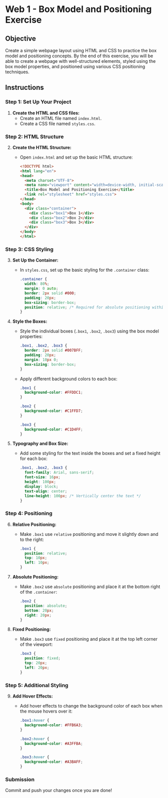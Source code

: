 # Web 1 - Box Model and Positioning Exercise

## Objective

Create a simple webpage layout using HTML and CSS to practice the box model and positioning concepts. By the end of this exercise, you will be able to create a webpage with well-structured elements, styled using the box model properties, and positioned using various CSS positioning techniques.

## Instructions

### Step 1: Set Up Your Project

1. **Create the HTML and CSS files:**
   - Create an HTML file named `index.html`.
   - Create a CSS file named `styles.css`.

### Step 2: HTML Structure

2. **Create the HTML Structure:**
   - Open `index.html` and set up the basic HTML structure:

     ```html
     <!DOCTYPE html>
     <html lang="en">
     <head>
       <meta charset="UTF-8">
       <meta name="viewport" content="width=device-width, initial-scale=1.0">
       <title>Box Model and Positioning Exercise</title>
       <link rel="stylesheet" href="styles.css">
     </head>
     <body>
       <div class="container">
         <div class="box1">Box 1</div>
         <div class="box2">Box 2</div>
         <div class="box3">Box 3</div>
       </div>
     </body>
     </html>
     ```

### Step 3: CSS Styling

3. **Set Up the Container:**
   - In `styles.css`, set up the basic styling for the `.container` class:

     ```css
     .container {
       width: 80%;
       margin: 0 auto;
       border: 2px solid #000;
       padding: 20px;
       box-sizing: border-box;
       position: relative; /* Required for absolute positioning within it */
     }
     ```

4. **Style the Boxes:**
   - Style the individual boxes (`.box1`, `.box2`, `.box3`) using the box model properties:

     ```css
     .box1, .box2, .box3 {
       border: 2px solid #007BFF;
       padding: 20px;
       margin: 10px 0;
       box-sizing: border-box;
     }
     ```

   - Apply different background colors to each box:

     ```css
     .box1 {
       background-color: #FFDDC1;
     }

     .box2 {
       background-color: #C1FFD7;
     }

     .box3 {
       background-color: #C1D4FF;
     }
     ```

5. **Typography and Box Size:**
   - Add some styling for the text inside the boxes and set a fixed height for each box:

     ```css
     .box1, .box2, .box3 {
       font-family: Arial, sans-serif;
       font-size: 16px;
       height: 100px;
       display: block;
       text-align: center;
       line-height: 100px; /* Vertically center the text */
     }
     ```

### Step 4: Positioning
6. **Relative Positioning:**
   - Make `.box1` use `relative` positioning and move it slightly down and to the right:

     ```css
     .box1 {
       position: relative;
       top: 10px;
       left: 10px;
     }
     ```

7. **Absolute Positioning:**
   - Make `.box2` use `absolute` positioning and place it at the bottom right of the `.container`:

     ```css
     .box2 {
       position: absolute;
       bottom: 20px;
       right: 20px;
     }
     ```

8. **Fixed Positioning:**
   - Make `.box3` use `fixed` positioning and place it at the top left corner of the viewport:

     ```css
     .box3 {
       position: fixed;
       top: 20px;
       left: 20px;
     }
     ```

### Step 5: Additional Styling

9. **Add Hover Effects:**

   - Add hover effects to change the background color of each box when the mouse hovers over it:

     ```css
     .box1:hover {
       background-color: #FFB6A3;
     }

     .box2:hover {
       background-color: #A3FFBA;
     }

     .box3:hover {
       background-color: #A3BAFF;
     }
     ```

### Submission

Commit and push your changes once you are done!
